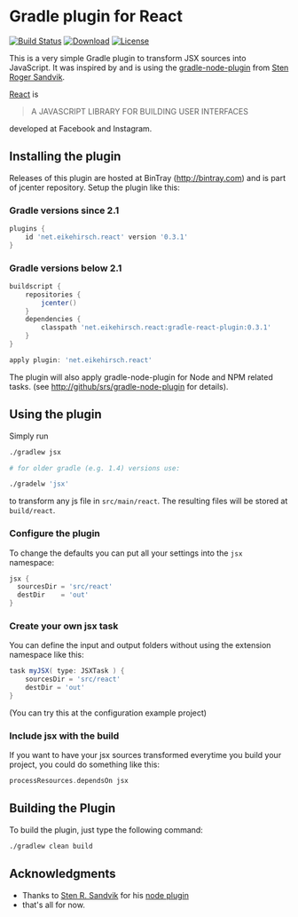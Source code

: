 # Gradle plugin for React

[![Build Status](https://travis-ci.org/ehirsch/gradle-react-plugin.svg?branch=master)][3] [![Download](https://api.bintray.com/packages/ehirsch/maven/gradle-react-plugin/images/download.svg)][4] [![License](http://img.shields.io/:license-apache-blue.svg)][5]

This is a very simple Gradle plugin to transform JSX sources into JavaScript. It was inspired by and is using the
[gradle-node-plugin][1] from [Sten Roger Sandvik][2].

[React][6] is

> A JAVASCRIPT LIBRARY FOR BUILDING USER INTERFACES

developed at Facebook and Instagram.

## Installing the plugin

Releases of this plugin are hosted at BinTray (http://bintray.com) and is part of jcenter repository.
Setup the plugin like this:


### Gradle versions since 2.1

```groovy
plugins {
    id 'net.eikehirsch.react' version '0.3.1'
}
```

### Gradle versions below 2.1

```groovy
buildscript {
	repositories {
		jcenter()
	}
	dependencies {
		classpath 'net.eikehirsch.react:gradle-react-plugin:0.3.1'
	}
}

apply plugin: 'net.eikehirsch.react'
```

The plugin will also apply gradle-node-plugin for Node and NPM related tasks. (see [http://github/srs/gradle-node-plugin][1] for details).

## Using the plugin

Simply run

```sh
./gradlew jsx

# for older gradle (e.g. 1.4) versions use:

./gradelw 'jsx'
```
to transform any js file in `src/main/react`. The resulting files will be stored at `build/react`.

### Configure the plugin

To change the defaults you can put all your settings into the `jsx` namespace:

```groovy
jsx {
  sourcesDir = 'src/react'
  destDir    = 'out'
}
```

### Create your own jsx task

You can define the input and output folders without using the extension namespace like this:

```groovy
task myJSX( type: JSXTask ) {
    sourcesDir = 'src/react'
    destDir = 'out'
}
```
(You can try this at the configuration example project)

### Include jsx with the build

If you want to have your jsx sources transformed everytime you build your project, you could do something like this:

```groovy
processResources.dependsOn jsx
```

## Building the Plugin

To build the plugin, just type the following command:

```sh
./gradlew clean build
```

## Acknowledgments

* Thanks to [Sten R. Sandvik][2] for his [node plugin][1]
* that's all for now.



[1]: https://github.com/srs/gradle-node-plugin "gradle-node-plugin"
[2]: https://github.com/srs "Stens' GitHup page"
[3]: https://travis-ci.org/ehirsch/gradle-react-plugin "build status on travis-ci"
[4]: https://bintray.com/ehirsch/maven/gradle-react-plugin/_latestVersion "download latest version"
[5]: http://www.apache.org/licenses/LICENSE-2.0.html "Apache License v2.0"
[6]: http://facebook.github.io/react/index.html "React homepage"
